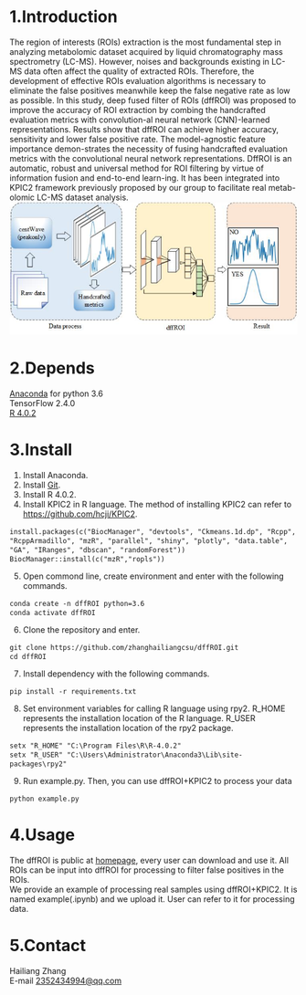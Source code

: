 # 1.Introduction
The region of interests (ROIs) extraction is the most fundamental step in analyzing metabolomic dataset acquired by liquid chromatography mass spectrometry (LC-MS).
However, noises and backgrounds existing in LC-MS data often affect the quality of extracted ROIs. 
Therefore, the development of effective ROIs evaluation algorithms is necessary to eliminate the false positives meanwhile keep the false negative rate as low as possible. 
In this study, deep fused filter of ROIs (dffROI) was proposed to improve the accuracy of ROI extraction by combing the handcrafted evaluation metrics with convolution-al neural network (CNN)-learned representations. 
Results show that dffROI can achieve higher accuracy, sensitivity and lower false positive rate. 
The model-agnostic feature importance demon-strates the necessity of fusing handcrafted evaluation metrics with the  convolutional neural network representations. 
DffROI is an automatic, robust and universal method for ROI filtering by virtue of information fusion and end-to-end learn-ing. 
It has been integrated into KPIC2 framework previously proposed by our group to facilitate real metab-olomic LC-MS dataset analysis.
![image](https://github.com/zhanghailiangcsu/dffROI/blob/main/TOC.jpg)
# 2.Depends
[Anaconda](https://www.anaconda.com) for python 3.6  
TensorFlow 2.4.0  
[R 4.0.2](https://mirrors.tuna.tsinghua.edu.cn/CRAN)
# 3.Install
1. Install Anaconda.  
2. Install [Git](https://git-scm.com/downloads).  
3. Install R 4.0.2.  
4. Install KPIC2 in R language.
The method of installing KPIC2 can refer to https://github.com/hcji/KPIC2.
```
install.packages(c("BiocManager", "devtools", "Ckmeans.1d.dp", "Rcpp", "RcppArmadillo", "mzR", "parallel", "shiny", "plotly", "data.table", "GA", "IRanges", "dbscan", "randomForest"))
BiocManager::install(c("mzR","ropls"))
```
5. Open commond line, create environment and enter with the following commands.
```
conda create -n dffROI python=3.6
conda activate dffROI
```
6. Clone the repository and enter.
```
git clone https://github.com/zhanghailiangcsu/dffROI.git
cd dffROI
```
7. Install dependency with the following commands.
```
pip install -r requirements.txt
```
8. Set environment variables for calling R language using rpy2.
R_HOME represents the installation location of the R language.
R_USER represents the installation location of the rpy2 package. 
```
setx "R_HOME" "C:\Program Files\R\R-4.0.2"
setx "R_USER" "C:\Users\Administrator\Anaconda3\Lib\site-packages\rpy2"
```
9. Run example.py. 
Then, you can use dffROI+KPIC2 to process your data
```
python example.py
```

# 4.Usage
The dffROI is public at [homepage](https://github.com/zhanghailiangcsu/dffROI), every user can download and use it.
All ROIs can be input into dffROI for processing to filter false positives in the ROIs.  
We provide an example of processing real samples using dffROI+KPIC2.
It is named example(.ipynb) and we upload it.
User can refer to it for processing data.
# 5.Contact
Hailiang Zhang  
E-mail 2352434994@qq.com
